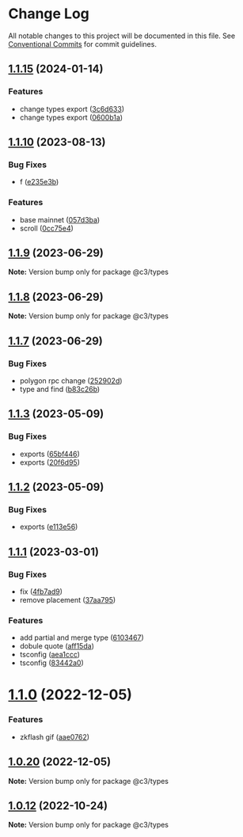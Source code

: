 # Change Log

All notable changes to this project will be documented in this file. See [Conventional Commits](https://conventionalcommits.org) for commit guidelines.

## [1.1.15](https://github.com/che3vinci/c3/compare/@c3/types@1.1.10...@c3/types@1.1.15) (2024-01-14)

### Features

- change types export ([3c6d633](https://github.com/che3vinci/c3/commit/3c6d6333bb3dcb274f5839f46788faabc4c0ee2c))
- change types export ([0600b1a](https://github.com/che3vinci/c3/commit/0600b1ad92d365a6cce3da73e1b9d29cd7ada544))

## [1.1.10](https://github.com/che3vinci/c3/compare/@c3/types@1.1.9...@c3/types@1.1.10) (2023-08-13)

### Bug Fixes

- f ([e235e3b](https://github.com/che3vinci/c3/commit/e235e3b89e3a5f91a92b57f211f2cd524dddea63))

### Features

- base mainnet ([057d3ba](https://github.com/che3vinci/c3/commit/057d3babbe1521702d15004eb13fe19091f95ba3))
- scroll ([0cc75e4](https://github.com/che3vinci/c3/commit/0cc75e4714469f1c129e926c1ce7dab9de92c50a))

## [1.1.9](https://github.com/che3vinci/c3/compare/@c3/types@1.1.7...@c3/types@1.1.9) (2023-06-29)

**Note:** Version bump only for package @c3/types

## [1.1.8](https://github.com/che3vinci/c3/compare/@c3/types@1.1.7...@c3/types@1.1.8) (2023-06-29)

**Note:** Version bump only for package @c3/types

## [1.1.7](https://github.com/che3vinci/c3/compare/@c3/types@1.1.3...@c3/types@1.1.7) (2023-06-29)

### Bug Fixes

- polygon rpc change ([252902d](https://github.com/che3vinci/c3/commit/252902d73896903b1bec97c325e472dd1dedf711))
- type and find ([b83c26b](https://github.com/che3vinci/c3/commit/b83c26bb91fa9493138653f9ef47fe98eeccd738))

## [1.1.3](https://github.com/che3vinci/c3/compare/@c3/types@1.1.2...@c3/types@1.1.3) (2023-05-09)

### Bug Fixes

- exports ([65bf446](https://github.com/che3vinci/c3/commit/65bf44640c0fb1e12e30ffb6f1787992c250ff24))
- exports ([20f6d95](https://github.com/che3vinci/c3/commit/20f6d95b2abde328befe989e49dc2889a2a8c2bf))

## [1.1.2](https://github.com/che3vinci/c3/compare/@c3/types@1.1.1...@c3/types@1.1.2) (2023-05-09)

### Bug Fixes

- exports ([e113e56](https://github.com/che3vinci/c3/commit/e113e56172b939439d4e073ae7e103bb1fa155d2))

## [1.1.1](https://github.com/che3vinci/c3/compare/@c3/types@1.1.0...@c3/types@1.1.1) (2023-03-01)

### Bug Fixes

- fix ([4fb7ad9](https://github.com/che3vinci/c3/commit/4fb7ad97fb60c417f543d7d5435827cc66c12c2d))
- remove placement ([37aa795](https://github.com/che3vinci/c3/commit/37aa795c00da2d4db23a351b40fe3fd0048b15e7))

### Features

- add partial and merge type ([6103467](https://github.com/che3vinci/c3/commit/6103467483d3a60d224a0b446a879f348a1b0b1f))
- dobule quote ([aff15da](https://github.com/che3vinci/c3/commit/aff15dae3f43ca86185abd8ec257aef68cf8d41b))
- tsconfig ([aea1ccc](https://github.com/che3vinci/c3/commit/aea1ccc7d62652a10355425b024c4953ece0a95a))
- tsconfig ([83442a0](https://github.com/che3vinci/c3/commit/83442a034df288475293802f6f82ed809f568897))

# [1.1.0](https://github.com/che3vinci/c3/compare/@c3/types@1.0.19...@c3/types@1.1.0) (2022-12-05)

### Features

- zkflash gif ([aae0762](https://github.com/che3vinci/c3/commit/aae0762161753d645be1458e8f0ace77cdbbb504))

## [1.0.20](https://github.com/che3vinci/c3/compare/@c3/types@1.0.19...@c3/types@1.0.20) (2022-12-05)

**Note:** Version bump only for package @c3/types

## [1.0.12](https://github.com/che3vinci/c3/compare/@c3/types@1.0.11...@c3/types@1.0.12) (2022-10-24)

**Note:** Version bump only for package @c3/types

